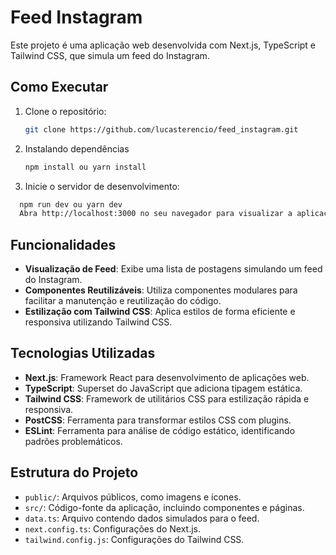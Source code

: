 # Feed Instagram

Este projeto é uma aplicação web desenvolvida com Next.js, TypeScript e Tailwind CSS, que simula um feed do Instagram.

## Como Executar

1. Clone o repositório:
   ```bash
   git clone https://github.com/lucasterencio/feed_instagram.git
    ```

2. Instalando dependências
   ```bash
   npm install ou yarn install
    ```

3. Inicie o servidor de desenvolvimento:
  ```bash 
    npm run dev ou yarn dev
    Abra http://localhost:3000 no seu navegador para visualizar a aplicação.
  ```

## Funcionalidades

- **Visualização de Feed**: Exibe uma lista de postagens simulando um feed do Instagram.
- **Componentes Reutilizáveis**: Utiliza componentes modulares para facilitar a manutenção e reutilização do código.
- **Estilização com Tailwind CSS**: Aplica estilos de forma eficiente e responsiva utilizando Tailwind CSS.

## Tecnologias Utilizadas

- **Next.js**: Framework React para desenvolvimento de aplicações web.
- **TypeScript**: Superset do JavaScript que adiciona tipagem estática.
- **Tailwind CSS**: Framework de utilitários CSS para estilização rápida e responsiva.
- **PostCSS**: Ferramenta para transformar estilos CSS com plugins.
- **ESLint**: Ferramenta para análise de código estático, identificando padrões problemáticos.

## Estrutura do Projeto

- `public/`: Arquivos públicos, como imagens e ícones.
- `src/`: Código-fonte da aplicação, incluindo componentes e páginas.
- `data.ts`: Arquivo contendo dados simulados para o feed.
- `next.config.ts`: Configurações do Next.js.
- `tailwind.config.js`: Configurações do Tailwind CSS.
